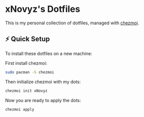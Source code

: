# xNovyz's Dotfiles

This is my personal collection of dotfiles, managed with [chezmoi](https://www.chezmoi.io/).

## ⚡ Quick Setup

To install these dotfiles on a new machine:

First install chezmoi:

```bash
sudo pacman -S chezmoi
```

Then initialize chezmoi with my dots:

```bash
chezmoi init xNovyz
```

Now you are ready to apply the dots:

```bash
chezmoi apply
```
